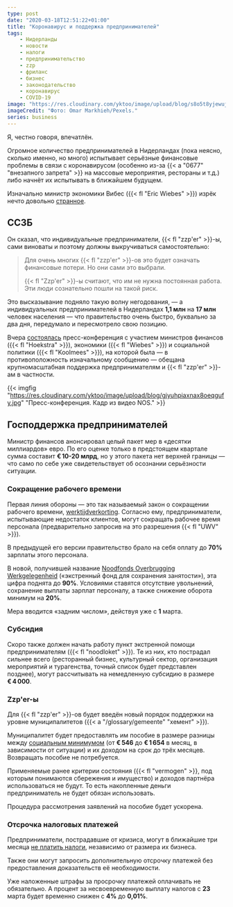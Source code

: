 ```yaml
---
type: post
date: "2020-03-18T12:51:22+01:00"
title: "Коронавирус и поддержка предпринимателей"
tags:
    - Нидерланды
    - новости
    - налоги
    - предпринимательство
    - zzp
    - фриланс
    - бизнес
    - законодательство
    - коронавирус
    - COVID-19
image: "https://res.cloudinary.com/yktoo/image/upload/blog/s8o5t8yjewujugyskcj0.jpg"
imageCredit: "Фото: Omar Markhieh/Pexels."
series: business
---
```


Я, честно говоря, впечатлён.

Огромное количество предпринимателей в Нидерландах (пока неясно, сколько именно, но много) испытывает серьёзные финансовые проблемы в связи с коронавирусом (особенно из-за {{< a "0677" "внезапного запрета" >}} на массовые мероприятия, рестораны и т.д.) либо начнёт их испытывать в ближайшем будущем.

Изначально министр экономики Вибес ({{< fl "Eric Wiebes" >}}) изрёк нечто довольно [странное](https://www.nu.nl/coronavirus/6037648/wiebes-over-zzpers-en-gevolgen-coronavirus-zelf-bewust-risico-genomen.html).

<!--more-->

## ССЗБ

Он сказал, что индивидуальные предприниматели, {{< fl "zzp'er" >}}-ы, сами виноваты и поэтому должны выкручиваться самостоятельно:

> Для очень многих {{< fl "zzp'er" >}}-ов это будет означать финансовые потери. Но они сами это выбрали.
>
> {{< fl "Zzp'er" >}}-ы считают, что им не нужна постоянная работа. Эти люди сознательно пошли на такой риск.

Это высказывание подняло такую волну негодования, — а индивидуальных предпринимателей в Нидерландах **1,1 млн** на **17 млн** человек населения — что правительство очень быстро, буквально за два дня, передумало и пересмотрело свою позицию.

Вчера [состоялась](https://nos.nl/artikel/2327448-miljardenpakket-voor-corona-gedupeerden-wat-zit-erin-voor-mijn-bedrijf.html) пресс-конференция с участием министров финансов ({{< fl "Hoekstra" >}}), экономики ({{< fl "Wiebes" >}}) и социальной политики ({{< fl "Koolmees" >}}), на которой была — в противоположность изначальному сообщению — обещана крупномасштабная поддержка предпринимателям и {{< fl "zzp'er" >}}-ам в частности.

{{< imgfig "https://res.cloudinary.com/yktoo/image/upload/blog/gjyuhpiaxnax8oeqgufy.jpg" "Пресс-конференция. Кадр из видео NOS." >}}

## Господдержка предпринимателей

Министр финансов анонсировал целый пакет мер в «десятки миллиардов» евро. По его оценке только в предстоящем квартале сумма составит **€ 10-20 млрд**, но у этого пакета нет верхней границы — что само по себе уже свидетельствует об осознании серьёзности ситуации.

### Сокращение рабочего времени

Первая линия обороны — это так называемый закон о сокращении рабочего времени, [werktijdverkorting](https://www.uwv.nl/werkgevers/tijdelijk-minder-werk/detail/werktijdverkorting). Согласно ему, предприниматели, испытывающие недостаток клиентов, могут сокращать рабочее время персонала (предварительно запросив на это разрешения {{< fl "UWV" >}}).

В предыдущей его версии правительство брало на себя оплату до **70%** зарплаты этого персонала.

В новой, получившей название [Noodfonds Overbrugging Werkgelegenheid](https://www.uwv.nl/werkgevers/actueel/noodfonds-overbrugging-werkgelegenheid-now.aspx) («экстренный фонд для сохранения занятости»), эта цифра поднята до **90%**. Условиями ставятся отсутствие увольнений, сохранение выплаты зарплат персоналу, а также снижение оборота минимум на **20%**.

Мера вводится «задним числом», действуя уже с **1** марта.

### Субсидия

Скоро также должен начать работу пункт экстренной помощи предпринимателям ({{< fl "noodloket" >}}). Те из них, кто пострадал сильнее всего (ресторанный бизнес, культурный сектор, организация мероприятий и турагенства, точный список будет представлен позднее), могут рассчитывать на немедленную субсидию в размере **€ 4 000**.

### Zzp'er-ы

Для {{< fl "zzp'er" >}}-ов будет введён новый порядок поддержки на уровне муниципалитетов ({{< a "/glossary/gemeente" "хемент" >}}).

Муниципалитет будет предоставлять им пособие в размере разницы между [социальным минимумом](https://www.uwv.nl/particulieren/bedragen/detail/sociaal-minimum) (от **€ 546** до **€ 1 654** в месяц, в зависимости от ситуации) и их доходом на срок до трёх месяцев. Возвращать пособие не потребуется.

Применяемые ранее критерии состояния ({{< fl "vermogen" >}}, под которым понимаются сбережения и имущество) и доходов партнёра использоваться не будут. То есть накопленные деньги предприниматель не будет обязан использовать.

Процедура рассмотрения заявлений на пособие будет ускорена.

### Отсрочка налоговых платежей

Предприниматели, пострадавшие от кризиса, могут в ближайшие три месяца [не платить налоги](https://www.belastingdienst.nl/wps/wcm/connect/nl/ondernemers/content/coronavirus-belastingmaatregelen-om-ondernemers-te-helpen), независимо от размера их бизнеса.

Также они могут запросить дополнительную отсрочку платежей без предоставления доказательств её необходимости.

Уже наложенные штрафы за просрочку платежей оплачивать не обязательно. А процент за несвоевременную выплату налогов с **23** марта будет временно снижен с **4%** до **0,01%**.